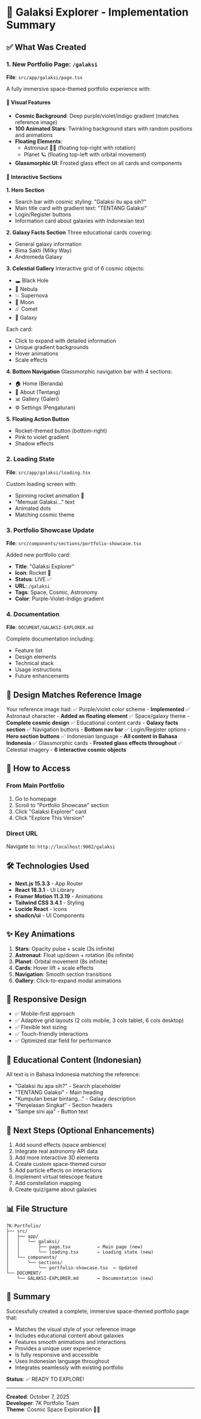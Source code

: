 # 🚀 Galaksi Explorer - Implementation Summary

## ✅ What Was Created

### 1. New Portfolio Page: `/galaksi`
**File**: `src/app/galaksi/page.tsx`

A fully immersive space-themed portfolio experience with:

#### 🎨 Visual Features
- **Cosmic Background**: Deep purple/violet/indigo gradient (matches reference image)
- **100 Animated Stars**: Twinkling background stars with random positions and animations
- **Floating Elements**:
  - Astronaut 🧑‍🚀 (floating top-right with rotation)
  - Planet 🪐 (floating top-left with orbital movement)
- **Glassmorphic UI**: Frosted glass effect on all cards and components

#### 🎯 Interactive Sections

**1. Hero Section**
- Search bar with cosmic styling: "Galaksi itu apa sih?"
- Main title card with gradient text: "TENTANG Galaksi"
- Login/Register buttons
- Information card about galaxies with Indonesian text

**2. Galaxy Facts Section**
Three educational cards covering:
- General galaxy information
- Bima Sakti (Milky Way)
- Andromeda Galaxy

**3. Celestial Gallery**
Interactive grid of 6 cosmic objects:
- 🕳️ Black Hole
- 🌌 Nebula  
- 💥 Supernova
- 🌙 Moon
- ☄️ Comet
- 🌠 Galaxy

Each card:
- Click to expand with detailed information
- Unique gradient backgrounds
- Hover animations
- Scale effects

**4. Bottom Navigation**
Glassmorphic navigation bar with 4 sections:
- 🏠 Home (Beranda)
- 👤 About (Tentang)
- 📊 Gallery (Galeri)
- ⚙️ Settings (Pengaturan)

**5. Floating Action Button**
- Rocket-themed button (bottom-right)
- Pink to violet gradient
- Shadow effects

### 2. Loading State
**File**: `src/app/galaksi/loading.tsx`

Custom loading screen with:
- Spinning rocket animation 🚀
- "Memuat Galaksi..." text
- Animated dots
- Matching cosmic theme

### 3. Portfolio Showcase Update
**File**: `src/components/sections/portfolio-showcase.tsx`

Added new portfolio card:
- **Title**: "Galaksi Explorer"
- **Icon**: Rocket 🚀
- **Status**: LIVE ✅
- **URL**: `/galaksi`
- **Tags**: Space, Cosmic, Astronomy
- **Color**: Purple-Violet-Indigo gradient

### 4. Documentation
**File**: `DOCUMENT/GALAKSI-EXPLORER.md`

Complete documentation including:
- Feature list
- Design elements
- Technical stack
- Usage instructions
- Future enhancements

## 🎨 Design Matches Reference Image

Your reference image had:
✅ Purple/violet color scheme - **Implemented**
✅ Astronaut character - **Added as floating element**
✅ Space/galaxy theme - **Complete cosmic design**
✅ Educational content cards - **Galaxy facts section**
✅ Navigation buttons - **Bottom nav bar**
✅ Login/Register options - **Hero section buttons**
✅ Indonesian language - **All content in Bahasa Indonesia**
✅ Glassmorphic cards - **Frosted glass effects throughout**
✅ Celestial imagery - **6 interactive cosmic objects**

## 🚀 How to Access

### From Main Portfolio
1. Go to homepage
2. Scroll to "Portfolio Showcase" section
3. Click "Galaksi Explorer" card
4. Click "Explore This Version"

### Direct URL
Navigate to: `http://localhost:9002/galaksi`

## 🛠️ Technologies Used

- **Next.js 15.3.3** - App Router
- **React 18.3.1** - UI Library
- **Framer Motion 11.3.19** - Animations
- **Tailwind CSS 3.4.1** - Styling
- **Lucide React** - Icons
- **shadcn/ui** - UI Components

## ✨ Key Animations

1. **Stars**: Opacity pulse + scale (3s infinite)
2. **Astronaut**: Float up/down + rotation (6s infinite)
3. **Planet**: Orbital movement (8s infinite)
4. **Cards**: Hover lift + scale effects
5. **Navigation**: Smooth section transitions
6. **Gallery**: Click-to-expand modal animations

## 📱 Responsive Design

- ✅ Mobile-first approach
- ✅ Adaptive grid layouts (2 cols mobile, 3 cols tablet, 6 cols desktop)
- ✅ Flexible text sizing
- ✅ Touch-friendly interactions
- ✅ Optimized star field for performance

## 🎯 Educational Content (Indonesian)

All text is in Bahasa Indonesia matching the reference:
- "Galaksi itu apa sih?" - Search placeholder
- "TENTANG Galaksi" - Main heading
- "Kumpulan besar bintang..." - Galaxy description
- "Penjelasan Singkat" - Section headers
- "Sampe sini aja" - Button text

## 🔄 Next Steps (Optional Enhancements)

1. Add sound effects (space ambience)
2. Integrate real astronomy API data
3. Add more interactive 3D elements
4. Create custom space-themed cursor
5. Add particle effects on interactions
6. Implement virtual telescope feature
7. Add constellation mapping
8. Create quiz/game about galaxies

## 📊 File Structure

```
7K-Portfolio/
├── src/
│   ├── app/
│   │   └── galaksi/
│   │       ├── page.tsx          ← Main page (new)
│   │       └── loading.tsx       ← Loading state (new)
│   └── components/
│       └── sections/
│           └── portfolio-showcase.tsx  ← Updated
└── DOCUMENT/
    └── GALAKSI-EXPLORER.md       ← Documentation (new)
```

## 🎉 Summary

Successfully created a complete, immersive space-themed portfolio page that:
- Matches the visual style of your reference image
- Includes educational content about galaxies
- Features smooth animations and interactions
- Provides a unique user experience
- Is fully responsive and accessible
- Uses Indonesian language throughout
- Integrates seamlessly with existing portfolio

**Status**: ✅ READY TO EXPLORE!

---

**Created**: October 7, 2025  
**Developer**: 7K Portfolio Team  
**Theme**: Cosmic Space Exploration 🚀🌌

